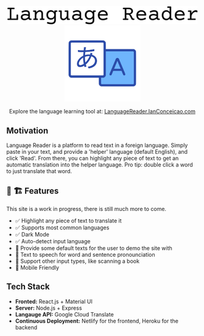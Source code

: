 <div align='center'>

<a href="https://languagereader.ianconceicao.com">
<img width="500" src="assets/logo-text.png">

<a href="https://languagereader.ianconceicao.com">
<img width="200" src="assets/logo-fullsize.png">
</a>

<p>Explore the language learning tool at: <a href="https://languagereader.ianconceicao.com">LanguageReader.IanConceicao.com</a></p>

</div>

## Motivation

<p>Language Reader is a platform to read text in a foreign language. Simply paste in your text, and provide a 'helper' language (default English), and click 'Read'. From there, you can highlight any piece of text to get an automatic translation into the helper language. Pro tip: double click a word to just translate that word. <p>

## 🚧 🏗️ Features

<p>This site is a work in progress, there is still much more to come. <p>

- ✅ Highlight any piece of text to translate it
- ✅ Supports most common languages
- ✅ Dark Mode
- ✅ Auto-detect input language
- 🔲 Provide some default texts for the user to demo the site with
- 🔲 Text to speech for word and sentence pronounciation
- 🔲 Support other input types, like scanning a book
- 🔲 Mobile Friendly

## Tech Stack

- **Fronted:** React.js + Material UI
- **Server:** Node.js + Express
- **Langauge API:** Google Cloud Translate
- **Continuous Deployment:** Netlify for the frontend, Heroku for the backend
